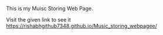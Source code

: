 This is my Muisc Storing Web Page.

Visit the given link to see it  https://rishabhgithub7348.github.io/Music_storing_webpagee/
